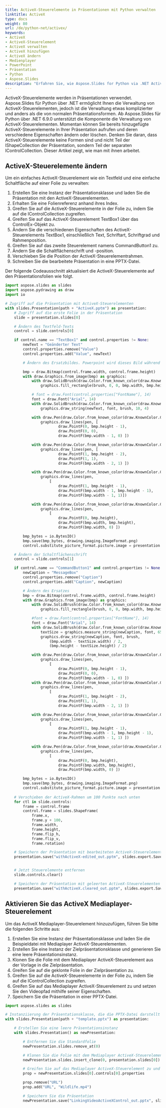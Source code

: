 ```yaml
---
title: ActiveX-Steuerelemente in Präsentationen mit Python verwalten
linktitle: ActiveX
type: docs
weight: 80
url: /de/python-net/activex/
keywords:
- ActiveX
- ActiveX-Steuerelement
- ActiveX verwalten
- ActiveX hinzufügen
- ActiveX ändern
- Medienplayer
- PowerPoint
- Präsentation
- Python
- Aspose.Slides
description: "Erfahren Sie, wie Aspose.Slides for Python via .NET ActiveX nutzt, um PowerPoint-Präsentationen zu automatisieren und zu erweitern und Entwicklern eine leistungsstarke Kontrolle über Folien zu geben."
---
```


ActiveX-Steuerelemente werden in Präsentationen verwendet. Aspose.Slides für Python über .NET ermöglicht Ihnen die Verwaltung von ActiveX-Steuerelementen, jedoch ist die Verwaltung etwas komplizierter und anders als die von normalen Präsentationsformen. Ab Aspose.Slides für Python über .NET 6.9.0 unterstützt die Komponente die Verwaltung von ActiveX-Steuerelementen. Momentan können Sie bereits hinzugefügte ActiveX-Steuerelemente in Ihrer Präsentation aufrufen und deren verschiedene Eigenschaften ändern oder löschen. Denken Sie daran, dass ActiveX-Steuerelemente keine Formen sind und nicht Teil der IShapeCollection der Präsentation, sondern Teil der separaten IControlCollection. Dieser Artikel zeigt, wie man mit ihnen arbeitet.
## **ActiveX-Steuerelemente ändern**
Um ein einfaches ActiveX-Steuerelement wie ein Textfeld und eine einfache Schaltfläche auf einer Folie zu verwalten:

1. Erstellen Sie eine Instanz der Präsentationsklasse und laden Sie die Präsentation mit den ActiveX-Steuerelementen.
1. Erhalten Sie eine Folienreferenz anhand ihres Index.
1. Greifen Sie auf die ActiveX-Steuerelemente in der Folie zu, indem Sie auf die IControlCollection zugreifen.
1. Greifen Sie auf das ActiveX-Steuerelement TextBox1 über das ControlEx-Objekt zu.
1. Ändern Sie die verschiedenen Eigenschaften des ActiveX-Steuerelements TextBox1, einschließlich Text, Schriftart, Schriftgrad und Rahmenposition.
1. Greifen Sie auf das zweite Steuerelement namens CommandButton1 zu.
1. Ändern Sie die Schaltflächenschrift und -position.
1. Verschieben Sie die Position der ActiveX-Steuerelementrahmen.
1. Schreiben Sie die bearbeitete Präsentation in eine PPTX-Datei.

Der folgende Codeausschnitt aktualisiert die ActiveX-Steuerelemente auf den Präsentationsfolien wie folgt.

```py
import aspose.slides as slides
import aspose.pydrawing as draw
import io

# Zugriff auf die Präsentation mit ActiveX-Steuerelementen
with slides.Presentation(path + "ActiveX.pptm") as presentation:
    # Zugriff auf die erste Folie in der Präsentation
    slide = presentation.slides[0]

    # Ändern des Textfeld-Texts
    control = slide.controls[0]

    if control.name == "TextBox1" and control.properties != None:
        newText = "Geänderter Text"
        control.properties.remove("Value")
        control.properties.add("Value", newText)

        # Ändern des Ersatzbildes. Powerpoint wird dieses Bild während der ActiveX-Aktivierung ersetzen, daher ist es manchmal in Ordnung, das Bild unverändert zu lassen.

        bmp = draw.Bitmap(control.frame.width, control.frame.height)
        with draw.Graphics.from_image(bmp) as graphics:
            with draw.SolidBrush(draw.Color.from_known_color(draw.KnownColor.WINDOW)) as brush:
                graphics.fill_rectangle(brush, 0, 0, bmp.width, bmp.height)

            # font = draw.Font(control.properties["FontName"], 14)
            font = draw.Font("Arial", 14)
            with draw.SolidBrush(draw.Color.from_known_color(draw.KnownColor.WINDOW_TEXT)) as brush:
                graphics.draw_string(newText, font, brush, 10, 4)

            with draw.Pen(draw.Color.from_known_color(draw.KnownColor.CONTROL_DARK), 1) as pen:
                graphics.draw_lines(pen, [ 
                        draw.PointF(0, bmp.height - 1), 
                        draw.PointF(0, 0), 
                        draw.PointF(bmp.width - 1, 0) ])

            with draw.Pen(draw.Color.from_known_color(draw.KnownColor.CONTROL_DARK_DARK), 1) as pen:
                graphics.draw_lines(pen, [
                        draw.PointF(1, bmp.height - 2), 
                        draw.PointF(1, 1), 
                        draw.PointF(bmp.width - 2, 1) ])

            with draw.Pen(draw.Color.from_known_color(draw.KnownColor.CONTROL_LIGHT), 1) as pen:
                graphics.draw_lines(pen, 
                    [
                        draw.PointF(1, bmp.height - 1), 
                        draw.PointF(bmp.width - 1, bmp.height - 1),
                        draw.PointF(bmp.width - 1, 1)])

            with draw.Pen(draw.Color.from_known_color(draw.KnownColor.CONTROL_LIGHT_LIGHT), 1) as pen:
                graphics.draw_lines(pen,
                    [ 
                        draw.PointF(0, bmp.height), 
                        draw.PointF(bmp.width, bmp.height), 
                        draw.PointF(bmp.width, 0) ])

        bmp_bytes = io.BytesIO()
        bmp.save(bmp_bytes, drawing.imaging.ImageFormat.png)
        control.substitute_picture_format.picture.image = presentation.images.add_image(bmp_bytes)

    # Ändern der Schaltflächenschrift
    control = slide.controls[1]

    if control.name == "CommandButton1" and control.properties != None:
        newCaption = "MessageBox"
        control.properties.remove("Caption")
        control.properties.add("Caption", newCaption)

        # Ändern des Ersatzes
        bmp = draw.Bitmap(control.frame.width, control.frame.height)
        with draw.Graphics.from_image(bmp) as graphics:
            with draw.SolidBrush(draw.Color.from_known_color(draw.KnownColor.CONTROL)) as brush:
                graphics.fill_rectangle(brush, 0, 0, bmp.width, bmp.height)

            #font = draw.Font(control.properties["FontName"], 14)
            font = draw.Font("Arial", 14)
            with draw.SolidBrush(draw.Color.from_known_color(draw.KnownColor.WINDOW_TEXT)) as brush:
                textSize = graphics.measure_string(newCaption, font, 65535)
                graphics.draw_string(newCaption, font, brush, 
                    (bmp.width - textSize.width) / 2, 
                    (bmp.height - textSize.height) / 2)

            with draw.Pen(draw.Color.from_known_color(draw.KnownColor.CONTROL_LIGHT_LIGHT), 1) as pen:
                graphics.draw_lines(pen, 
                    [ 
                        draw.PointF(0, bmp.height - 1), 
                        draw.PointF(0, 0), 
                        draw.PointF(bmp.width - 1, 0) ])
            with draw.Pen(draw.Color.from_known_color(draw.KnownColor.CONTROL_LIGHT), 1) as pen:
                graphics.draw_lines(pen, 
                    [ 
                        draw.PointF(1, bmp.height - 2), 
                        draw.PointF(1, 1), 
                        draw.PointF(bmp.width - 2, 1) ])

            with draw.Pen(draw.Color.from_known_color(draw.KnownColor.CONTROL_DARK), 1) as pen:
                graphics.draw_lines(pen, 
                    [ 
                        draw.PointF(1, bmp.height - 1),
                        draw.PointF(bmp.width - 1, bmp.height - 1),
                        draw.PointF(bmp.width - 1, 1) ])

            with draw.Pen(draw.Color.from_known_color(draw.KnownColor.CONTROL_DARK_DARK), 1) as pen:
                graphics.draw_lines(pen, 
                    [ 
                        draw.PointF(0, bmp.height), 
                        draw.PointF(bmp.width, bmp.height), 
                        draw.PointF(bmp.width, 0) ])

        bmp_bytes = io.BytesIO()
        bmp.save(bmp_bytes, drawing.imaging.ImageFormat.png)
        control.substitute_picture_format.picture.image = presentation.images.add_image(bmp_bytes)
    
    # Verschieben der ActiveX-Rahmen um 100 Punkte nach unten
    for ctl in slide.controls:
        frame = control.frame
        control.frame = slides.ShapeFrame(
            frame.x, 
            frame.y + 100, 
            frame.width, 
            frame.height, 
            frame.flip_h, 
            frame.flip_v, 
            frame.rotation)

    # Speichern der Präsentation mit bearbeiteten ActiveX-Steuerelementen
    presentation.save("withActiveX-edited_out.pptm", slides.export.SaveFormat.PPTM)


    # Jetzt Steuerelemente entfernen
    slide.controls.clear()

    # Speichern der Präsentation mit geleerten ActiveX-Steuerelementen
    presentation.save("withActiveX.cleared_out.pptm", slides.export.SaveFormat.PPTM)
```


## **Aktivieren Sie das ActiveX Mediaplayer-Steuerelement**
Um das ActiveX Mediaplayer-Steuerelement hinzuzufügen, führen Sie bitte die folgenden Schritte aus:

1. Erstellen Sie eine Instanz der Präsentationsklasse und laden Sie die Beispieldatei mit Mediaplayer ActiveX-Steuerelementen.
1. Erstellen Sie eine Instanz der Zielpräsentationsklasse und generieren Sie eine leere Präsentationsinstanz.
1. Klonen Sie die Folie mit dem Mediaplayer ActiveX-Steuerelement aus der Vorlage in die Zielpräsentation.
1. Greifen Sie auf die geklonte Folie in der Zielpräsentation zu.
1. Greifen Sie auf die ActiveX-Steuerelemente in der Folie zu, indem Sie auf die IControlCollection zugreifen.
1. Greifen Sie auf das Mediaplayer ActiveX-Steuerelement zu und setzen Sie den Videopfad mithilfe seiner Eigenschaften.
1. Speichern Sie die Präsentation in einer PPTX-Datei.

```py
import aspose.slides as slides

# Instanziierung der Präsentationsklasse, die die PPTX-Datei darstellt
with slides.Presentation(path + "template.pptx") as presentation:

    # Erstellen Sie eine leere Präsentationsinstanz
    with slides.Presentation() as newPresentation:

        # Entfernen Sie die Standardfolie
        newPresentation.slides.remove_at(0)

        # Klonen Sie die Folie mit dem Mediaplayer ActiveX-Steuerelement
        newPresentation.slides.insert_clone(0, presentation.slides[0])

        # Greifen Sie auf das Mediaplayer ActiveX-Steuerelement zu und setzen Sie den Videopfad
        prop = newPresentation.slides[0].controls[0].properties

        prop.remove("URL")
        prop.add("URL", "Wildlife.mp4")

        # Speichern Sie die Präsentation
        newPresentation.save("LinkingVideoActiveXControl_out.pptx", slides.export.SaveFormat.PPTX)
```